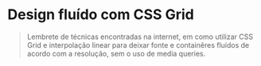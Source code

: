 # Design fluído com CSS Grid

> Lembrete de técnicas encontradas na internet, em como utilizar CSS Grid e interpolação linear para deixar fonte e containêres fluídos de acordo com a resolução, sem o uso de media queries.
